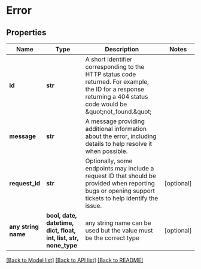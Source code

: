 # Error


## Properties
Name | Type | Description | Notes
------------ | ------------- | ------------- | -------------
**id** | **str** | A short identifier corresponding to the HTTP status code returned. For  example, the ID for a response returning a 404 status code would be \&quot;not_found.\&quot; | 
**message** | **str** | A message providing additional information about the error, including  details to help resolve it when possible. | 
**request_id** | **str** | Optionally, some endpoints may include a request ID that should be  provided when reporting bugs or opening support tickets to help  identify the issue. | [optional] 
**any string name** | **bool, date, datetime, dict, float, int, list, str, none_type** | any string name can be used but the value must be the correct type | [optional]

[[Back to Model list]](../README.md#documentation-for-models) [[Back to API list]](../README.md#documentation-for-api-endpoints) [[Back to README]](../README.md)


